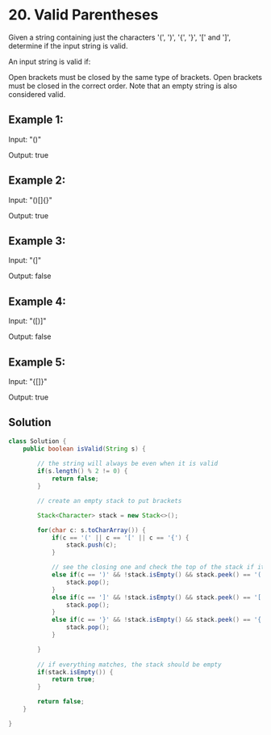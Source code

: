 # 20. Valid Parentheses


Given a string containing just the characters '(', ')', '{', '}', '[' and ']', determine if the input string is valid.

An input string is valid if:

Open brackets must be closed by the same type of brackets.
Open brackets must be closed in the correct order.
Note that an empty string is also considered valid.

## Example 1:

Input: "()"

Output: true

## Example 2:

Input: "()[]{}"

Output: true

## Example 3:

Input: "(]"

Output: false

## Example 4:

Input: "([)]"

Output: false

## Example 5:

Input: "{[]}"

Output: true

## Solution

```java
class Solution {
    public boolean isValid(String s) {
    
        // the string will always be even when it is valid
        if(s.length() % 2 != 0) {
            return false;
        }

        // create an empty stack to put brackets

        Stack<Character> stack = new Stack<>();

        for(char c: s.toCharArray()) {
            if(c == '(' || c == '[' || c == '{') {
                stack.push(c);
            }

            // see the closing one and check the top of the stack if it matches
            else if(c == ')' && !stack.isEmpty() && stack.peek() == '(') {
                stack.pop();
            }
            else if(c == ']' && !stack.isEmpty() && stack.peek() == '[') {
                stack.pop();
            }
            else if(c == '}' && !stack.isEmpty() && stack.peek() == '{') {
                stack.pop();
            }

        }
        
        // if everything matches, the stack should be empty
        if(stack.isEmpty()) {
            return true;
        }

        return false;
    }       

}
```
